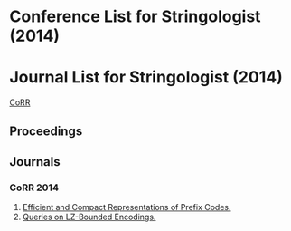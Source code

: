 # Conference List for Stringologist (2014)
  
# Journal List for Stringologist (2014)
  
[CoRR](#corr-2014)  
## Proceedings  
  
## Journals  
  
### CoRR 2014  
  1. [Efficient and Compact Representations of Prefix Codes.](http://arxiv.org/abs/1410.3438)  
  2. [Queries on LZ-Bounded Encodings.](http://arxiv.org/abs/1412.0967)  
  